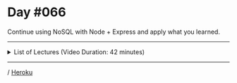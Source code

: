 # Day #066
Continue using NoSQL with Node + Express and apply what you learned.

---

<details>
    <summary>List of Lectures (Video Duration: 42 minutes)</summary>
    <ul>
        <li>Fetching & Displaying Documents</li>
        <li>Fetching a Single Document</li>
        <li>Transforming & Preparing Data</li>
        <li>Updating Documents</li>
        <li>Deleting Documents</li>
    </ul>
</details>

---

/ [Heroku](https://blog-djg.herokuapp.com/)